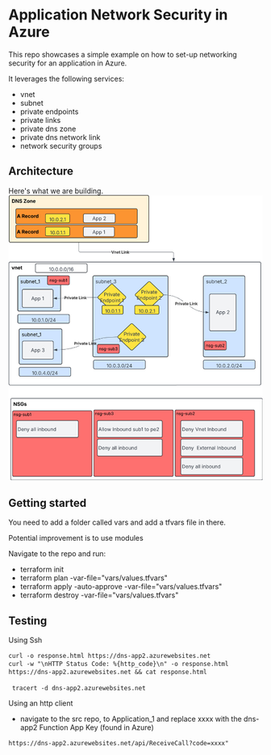 # Application Network Security in Azure
This repo showcases a simple example on how to set-up networking security for an application in Azure.

It leverages the following services:
- vnet
- subnet
- private endpoints
- private links
- private dns zone
- private dns network link
- network security groups

## Architecture
Here's what we are building.
![Architecture](architecture.jpeg)

## Getting started

You need to add a folder called vars and add a tfvars file in there.



Potential improvement is to use modules


Navigate to the repo and run:
- terraform init
- terraform plan -var-file="vars/values.tfvars"
- terraform apply -auto-approve -var-file="vars/values.tfvars" 
- terraform destroy -var-file="vars/values.tfvars"

## Testing
Using Ssh

```
curl -o response.html https://dns-app2.azurewebsites.net
curl -w "\nHTTP Status Code: %{http_code}\n" -o response.html https://dns-app2.azurewebsites.net && cat response.html

 tracert -d dns-app2.azurewebsites.net

```



Using an http client
- navigate to the src repo, to Application_1 and replace xxxx with the dns-app2 Function App Key (found in Azure)
```
https://dns-app2.azurewebsites.net/api/ReceiveCall?code=xxxx"
```



